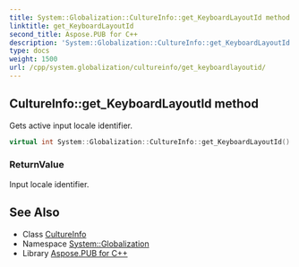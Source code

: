 ```yaml
---
title: System::Globalization::CultureInfo::get_KeyboardLayoutId method
linktitle: get_KeyboardLayoutId
second_title: Aspose.PUB for C++
description: 'System::Globalization::CultureInfo::get_KeyboardLayoutId method. Gets active input locale identifier in C++.'
type: docs
weight: 1500
url: /cpp/system.globalization/cultureinfo/get_keyboardlayoutid/
---
```

## CultureInfo::get_KeyboardLayoutId method


Gets active input locale identifier.

```cpp
virtual int System::Globalization::CultureInfo::get_KeyboardLayoutId() const
```


### ReturnValue

Input locale identifier.

## See Also

* Class [CultureInfo](../)
* Namespace [System::Globalization](../../)
* Library [Aspose.PUB for C++](../../../)
